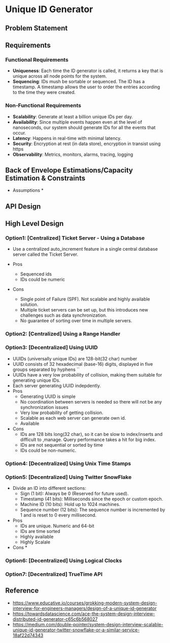 
# Unique ID Generator

## Problem Statement

## Requirements

### Functional Requirements
* **Uniqueness**: Each time the ID generator is called, it returns a key that is unique across all node points for the system.
* **Sequencing**: IDs mush be sortable or sequenced. The ID has a timestamp. A timestamp allows the user to order the entries according to the time they were created.


### Non-Functional Requirements
* **Scalability**: Generate at least a billion unique IDs per day.
* **Availability**: Since multiple events happen even at the level of nanoseconds, our system should generate IDs for all the events that occur.
* **Latency**:  Happens in real-time with minimal latency.
* **Security**: Encryption at rest (in data store), encryption in transist using https
* **Observability**:  Metrics, monitors, alarms, tracing, logging

## Back of Envelope Estimations/Capacity Estimation & Constraints
* Assumptions
    *  

## API Design

## High Level Design
### Option1: [Centralized] Ticket Server - Using a Database
* Use a centralized auto_increment feature in a single central database server called the Ticket Server.
* Pros
    * Sequenced ids
    * IDs could be numeric
    
* Cons
    * Single point of Failure (SPF). Not scalable and highly available solution.
    * Multiple ticket servers can be set up, but this introduces new challenges such as data synchronization.
    * No guarantee of sorting over time in multiple servers.

### Option2: [Centralized] Using a Range Handler

### Option3: [Decentralized] Using UUID
* UUIDs (universally unique IDs) are 128-bit(32 char) number
* UUID consists of 32 hexadecimal (base-16) digits, displayed in five groups separated by hyphens
``
* UUIDs have a very low probability of collision, making them suitable for generating unique IDs.
* Each server generating UUID indepdently.
* Pros
    * Generating UUID is simple
    * No coordination between servers is needed so there will not be any synchronization issues
    * Very low probability of getting collision.
    * Scalable as each web server can generate own id.
    * Available
* Cons
    * IDs are 128 bits long(32 char), so it can be slow to index/inserts and difficult to ,manage. Query performance takes a hit for big index.
    * IDs are not sequential or sorted by time
    * IDs could be non-numeric.
    

### Option4:  [Decentralized] Using Unix Time Stamps
### Option5:  [Decentralized] Using Twitter SnowFlake
* Divide an ID into different sections:
    * Sign (1 bit): Always be 0 (Reserved for future used).
    * Timestamp (41 bits): Milliseconds since the epoch or custom epoch.
    * Machine ID (10 bits): Hold up to 1024 machines.
    * Sequence number (12 bits): The sequence number is incremented by 1 and is reset to 0 every millisecond.
* Pros
    * IDs are unique. Numeric and 64-bit
    * IDs are time sorted
    * Highly available
    * Highly Scalale
* Cons
    * 
### Option6:  [Decentralized] Using Logical Clocks
### Option7:  [Decentralized] TrueTime API





## Reference
* https://www.educative.io/courses/grokking-modern-system-design-interview-for-engineers-managers/design-of-a-unique-id-generator
* https://towardsdatascience.com/ace-the-system-design-interview-distributed-id-generator-c65c6b568027
* https://medium.com/double-pointer/system-design-interview-scalable-unique-id-generator-twitter-snowflake-or-a-similar-service-18af22d74343